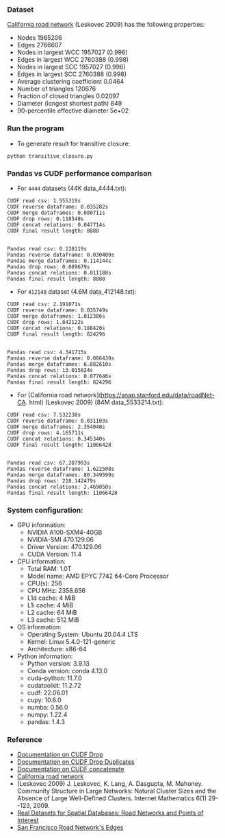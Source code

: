 ### Dataset


[California road network](https://snap.stanford.edu/data/roadNet-CA.html) (Leskovec 2009)
has the following properties:

- Nodes	1965206
- Edges	2766607
- Nodes in largest WCC	1957027 (0.996)
- Edges in largest WCC	2760388 (0.998)
- Nodes in largest SCC	1957027 (0.996)
- Edges in largest SCC	2760388 (0.998)
- Average clustering coefficient	0.0464
- Number of triangles	120676
- Fraction of closed triangles	0.02097
- Diameter (longest shortest path)	849
- 90-percentile effective diameter	5e+02


### Run the program
- To generate result for transitive closure:
```commandline
python transitive_closure.py
```

### Pandas vs CUDF performance comparison
- For `4444` datasets (44K data_4444.txt):
```shell
CUDF read csv: 1.555319s
CUDF reverse dataframe: 0.035282s
CUDF merge dataframes: 0.080711s
CUDF drop rows: 0.118548s
CUDF concat relations: 0.047714s
CUDF final result length: 8888


Pandas read csv: 0.128119s
Pandas reverse dataframe: 0.030409s
Pandas merge dataframes: 0.114144s
Pandas drop rows: 0.089679s
Pandas concat relations: 0.011188s
Pandas final result length: 8888
```
- For `412148` dataset (4.6M data_412148.txt):
```shell
CUDF read csv: 2.191071s
CUDF reverse dataframe: 0.035749s
CUDF merge dataframes: 1.012306s
CUDF drop rows: 1.842122s
CUDF concat relations: 0.188420s
CUDF final result length: 824296


Pandas read csv: 4.341715s
Pandas reverse dataframe: 0.086439s
Pandas merge dataframes: 6.882610s
Pandas drop rows: 13.015824s
Pandas concat relations: 0.077646s
Pandas final result length: 824296
```
- For [California road network](https://snap.stanford.edu/data/roadNet-CA.
  html) (Leskovec 2009) (84M data_5533214.txt):
```shell
CUDF read csv: 7.532238s
CUDF reverse dataframe: 0.031103s
CUDF merge dataframes: 2.354040s
CUDF drop rows: 4.165711s
CUDF concat relations: 0.345340s
CUDF final result length: 11066428


Pandas read csv: 67.287993s
Pandas reverse dataframe: 1.622508s
Pandas merge dataframes: 80.349599s
Pandas drop rows: 218.142479s
Pandas concat relations: 2.469050s
Pandas final result length: 11066428
```


### System configuration:
- GPU information:
  - NVIDIA A100-SXM4-40GB
  - NVIDIA-SMI 470.129.06
  - Driver Version: 470.129.06
  - CUDA Version: 11.4
- CPU information:
  - Total RAM: 1.0T 
  - Model name: AMD EPYC 7742 64-Core Processor
  - CPU(s): 256 
  - CPU MHz: 2358.656 
  - L1d cache: 4 MiB
  - L1i cache: 4 MiB
  - L2 cache: 64 MiB
  - L3 cache: 512 MiB
- OS information:
  - Operating System: Ubuntu 20.04.4 LTS
  - Kernel: Linux 5.4.0-121-generic
  - Architecture: x86-64
- Python information:
  - Python version: 3.9.13
  - Conda version: conda 4.13.0 
  - cuda-python: 11.7.0
  - cudatoolkit: 11.2.72
  - cudf: 22.06.01
  - cupy: 10.6.0
  - numba: 0.56.0 
  - numpy: 1.22.4
  - pandas: 1.4.3


### Reference
- [Documentation on CUDF Drop](https://docs.rapids.ai/api/cudf/nightly/api_docs/api/cudf.DataFrame.drop.html)
- [Documentation on CUDF Drop Duplicates](https://docs.rapids.ai/api/cudf/stable/api_docs/api/cudf.DataFrame.drop_duplicates.html?highlight=duplicate#cudf.DataFrame.drop_duplicates)
- [Documentation on CUDF concatenate](https://docs.rapids.ai/api/cudf/stable/api_docs/api/cudf.concat.html?highlight=concat#cudf.concat)
- [California road network](https://snap.stanford.edu/data/roadNet-CA.html)
- (Leskovec 2009) J. Leskovec, K. Lang, A. Dasgupta, M. Mahoney. Community 
  Structure in Large Networks: Natural Cluster Sizes and the Absence of Large Well-Defined Clusters. Internet Mathematics 6(1) 29--123, 2009.
- [Real Datasets for Spatial Databases: Road Networks and Points of Interest](https://www.cs.utah.edu/~lifeifei/SpatialDataset.htm)
- [San Francisco Road Network's Edges](https://www.cs.utah.edu/~lifeifei/research/tpq/SF.cedge)
